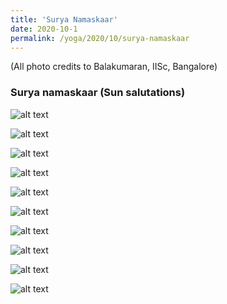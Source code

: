 ```yaml
---
title: 'Surya Namaskaar'
date: 2020-10-1
permalink: /yoga/2020/10/surya-namaskaar
---
```


(All photo credits to Balakumaran, IISc, Bangalore) 

### Surya namaskaar (Sun salutations)

![alt text](/images/blog_images/yoga_portfolio/IMG_1365.jpg)<br/> 

![alt text](/images/blog_images/yoga_portfolio/IMG_1366.jpg)<br/> 

![alt text](/images/blog_images/yoga_portfolio/IMG_1370.jpg)<br/> 

![alt text](/images/blog_images/yoga_portfolio/IMG_1373.jpg)<br/> 

![alt text](/images/blog_images/yoga_portfolio/IMG_1377.jpg)<br/> 

![alt text](/images/blog_images/yoga_portfolio/IMG_1380.jpg)<br/> 

![alt text](/images/blog_images/yoga_portfolio/IMG_1383.jpg)<br/> 

![alt text](/images/blog_images/yoga_portfolio/IMG_1386.jpg)<br/>

![alt text](/images/blog_images/yoga_portfolio/IMG_1387.jpg)<br/>


![alt text](/images/blog_images/yoga_portfolio/IMG_1389.jpg)<br/>
